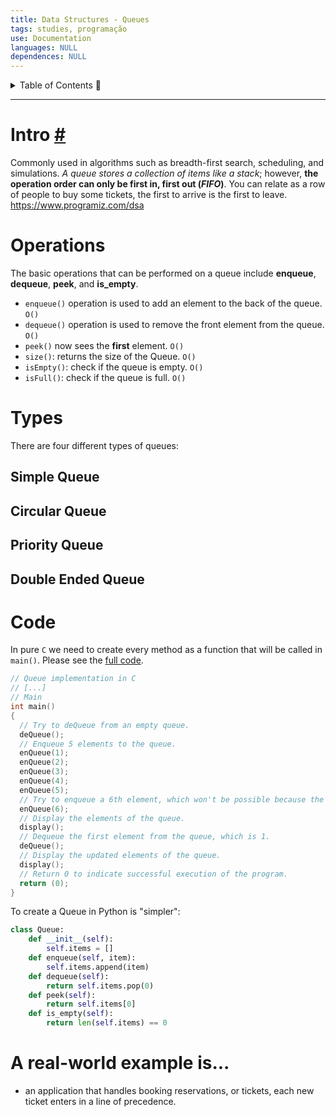 ```yaml
---
title: Data Structures - Queues
tags: studies, programação
use: Documentation
languages: NULL
dependences: NULL
---
```


<details> <summary>Table of Contents 🔖</summary>

- [Intro #](#intro-)
- [Operations](#operations)
- [Types](#types)
	- [Simple Queue](#simple-queue)
	- [Circular Queue](#circular-queue)
	- [Priority Queue](#priority-queue)
	- [Double Ended Queue](#double-ended-queue)
- [Code](#code)
- [A **real-world** example is...](#a-real-world-example-is)

</details>

---

# Intro [#](https://www.techtarget.com/whatis/definition/queue)

Commonly used in algorithms such as breadth-first search, scheduling, and simulations. *A queue stores a collection of items like a stack*; however, **the operation order can only be first in, first out (*FIFO*)**. You can relate as a row of people to buy some tickets, the first to arrive is the first to leave.
https://www.programiz.com/dsa

# Operations 

The basic operations that can be performed on a queue include **enqueue**, **dequeue**, **peek**, and **is_empty**.
- `enqueue()` operation is used to add an element to the back of the queue. `O()`
- `dequeue()` operation is used to remove the front element from the queue. `O()`
- `peek()` now sees the **first** element. `O()`
- `size()`: returns the size of the Queue. `O()`
- `isEmpty()`: check if the queue is empty. `O()`
- `isFull()`: check if the queue is full. `O()`

# Types

There are four different types of queues:

## Simple Queue
## Circular Queue
## Priority Queue
## Double Ended Queue

# Code

In pure `C` we need to create every method as a function that will be called in `main()`. Please see the [full code](queue_implementation.c).

```c
// Queue implementation in C
// [...]
// Main
int main()
{
  // Try to deQueue from an empty queue.
  deQueue();
  // Enqueue 5 elements to the queue.
  enQueue(1);
  enQueue(2);
  enQueue(3);
  enQueue(4);
  enQueue(5);
  // Try to enqueue a 6th element, which won't be possible because the queue is full.
  enQueue(6);
  // Display the elements of the queue.
  display();
  // Dequeue the first element from the queue, which is 1.
  deQueue();
  // Display the updated elements of the queue.
  display();
  // Return 0 to indicate successful execution of the program.
  return (0);
}
```

To create a Queue in Python is "simpler":

```python
class Queue:  
	def __init__(self):
		self.items = []
	def enqueue(self, item):
		self.items.append(item)
	def dequeue(self):
		return self.items.pop(0)
	def peek(self):
		return self.items[0]
	def is_empty(self):
		return len(self.items) == 0
```

# A **real-world** example is...
- an application that handles booking reservations, or tickets, each new ticket enters in a line of precedence.
